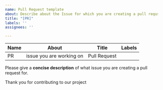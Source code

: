 ```yaml
---
name: Pull Request template
about: Describe about the Issue for which you are creating a pull requset.
title: "[PR]"
labels: ''
assignees: ''

---
```


Name | About|Title|Labels
  -----|------ | ------|------
PR| issue you are working on|Pull Request | 
  

Please give a **concise description** of what issue you are creating a pull request for.

Thank you for contributing to our project

